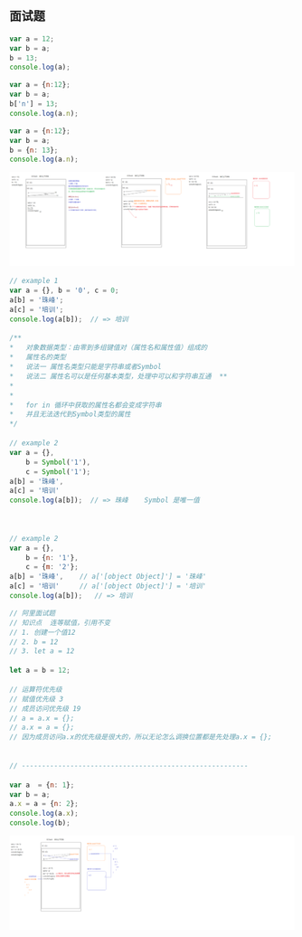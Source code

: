 ## 面试题

```javascript
var a = 12;
var b = a;
b = 13;
console.log(a);
```




```javascript
var a = {n:12};
var b = a;
b['n'] = 13;
console.log(a.n);
```



```javascript
var a = {n:12};
var b = a;
b = {n: 13};
console.log(a.n);
```

![](..\imgs\面试题_01.png)



```javascript
// example 1
var a = {}, b = '0', c = 0;
a[b] = '珠峰';
a[c] = '培训';
console.log(a[b]);	// => 培训

/**
*	对象数据类型：由零到多组键值对（属性名和属性值）组成的
*   属性名的类型
*	说法一	属性名类型只能是字符串或者Symbol
*	说法二 属性名可以是任何基本类型，处理中可以和字符串互通  **
*
*
*	for in 循环中获取的属性名都会变成字符串
*	并且无法迭代到Symbol类型的属性
*/

// example 2
var a = {},
    b = Symbol('1'),
    c = Symbol('1');
a[b] = '珠峰',
a[c] = '培训'
console.log(a[b]);  // => 珠峰	Symbol 是唯一值



// example 2
var a = {},
    b = {n: '1'},
    c = {m: '2'};
a[b] = '珠峰',    // a['[object Object]'] = '珠峰'
a[c] = '培训'     // a['[object Object]'] = '培训'
console.log(a[b]);   // => 培训

```



```javascript
// 阿里面试题
// 知识点  连等赋值，引用不变
// 1. 创建一个值12
// 2. b = 12
// 3. let a = 12

let a = b = 12;

// 运算符优先级
// 赋值优先级 3
// 成员访问优先级 19
// a = a.x = {};
// a.x = a = {};
// 因为成员访问a.x的优先级是很大的，所以无论怎么调换位置都是先处理a.x = {};


// --------------------------------------------------------

var a  = {n: 1};
var b = a;
a.x = a = {n: 2};
console.log(a.x);
console.log(b);
```



<img src="..\imgs\面试题_02.png" style="zoom:200%;" />












